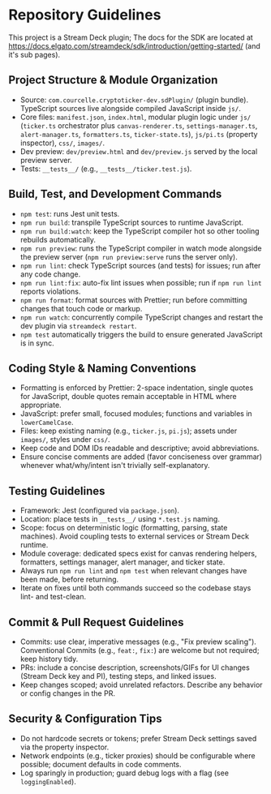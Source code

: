 # Repository Guidelines
This project is a Stream Deck plugin; The docs for the SDK are located at https://docs.elgato.com/streamdeck/sdk/introduction/getting-started/ (and it's sub pages).

## Project Structure & Module Organization
- Source: `com.courcelle.cryptoticker-dev.sdPlugin/` (plugin bundle). TypeScript sources live alongside compiled JavaScript inside `js/`.
- Core files: `manifest.json`, `index.html`, modular plugin logic under `js/` (`ticker.ts` orchestrator plus `canvas-renderer.ts`, `settings-manager.ts`, `alert-manager.ts`, `formatters.ts`, `ticker-state.ts`), `js/pi.ts` (property inspector), `css/`, `images/`.
- Dev preview: `dev/preview.html` and `dev/preview.js` served by the local preview server.
- Tests: `__tests__/` (e.g., `__tests__/ticker.test.js`).

## Build, Test, and Development Commands
- `npm test`: runs Jest unit tests.
- `npm run build`: transpile TypeScript sources to runtime JavaScript.
- `npm run build:watch`: keep the TypeScript compiler hot so other tooling rebuilds automatically.
- `npm run preview`: runs the TypeScript compiler in watch mode alongside the preview server (`npm run preview:serve` runs the server only).
- `npm run lint`: check TypeScript sources (and tests) for issues; run after any code change.
- `npm run lint:fix`: auto-fix lint issues when possible; run if `npm run lint` reports violations.
- `npm run format`: format sources with Prettier; run before committing changes that touch code or markup.
- `npm run watch`: concurrently compile TypeScript changes and restart the dev plugin via `streamdeck restart`.
- `npm test` automatically triggers the build to ensure generated JavaScript is in sync.

## Coding Style & Naming Conventions
- Formatting is enforced by Prettier: 2-space indentation, single quotes for JavaScript, double quotes remain acceptable in HTML where appropriate.
- JavaScript: prefer small, focused modules; functions and variables in `lowerCamelCase`.
- Files: keep existing naming (e.g., `ticker.js`, `pi.js`); assets under `images/`, styles under `css/`.
- Keep code and DOM IDs readable and descriptive; avoid abbreviations.
- Ensure concise comments are added (favor conciseness over grammar) whenever what/why/intent isn't trivially self-explanatory.

## Testing Guidelines
- Framework: Jest (configured via `package.json`).
- Location: place tests in `__tests__/` using `*.test.js` naming.
- Scope: focus on deterministic logic (formatting, parsing, state machines). Avoid coupling tests to external services or Stream Deck runtime.
- Module coverage: dedicated specs exist for canvas rendering helpers, formatters, settings manager, alert manager, and ticker state.
- Always run `npm run lint` and `npm test` when relevant changes have been made, before returning.
- Iterate on fixes until both commands succeed so the codebase stays lint- and test-clean.

## Commit & Pull Request Guidelines
- Commits: use clear, imperative messages (e.g., "Fix preview scaling"). Conventional Commits (e.g., `feat:`, `fix:`) are welcome but not required; keep history tidy.
- PRs: include a concise description, screenshots/GIFs for UI changes (Stream Deck key and PI), testing steps, and linked issues.
- Keep changes scoped; avoid unrelated refactors. Describe any behavior or config changes in the PR.

## Security & Configuration Tips
- Do not hardcode secrets or tokens; prefer Stream Deck settings saved via the property inspector.
- Network endpoints (e.g., ticker proxies) should be configurable where possible; document defaults in code comments.
- Log sparingly in production; guard debug logs with a flag (see `loggingEnabled`).
